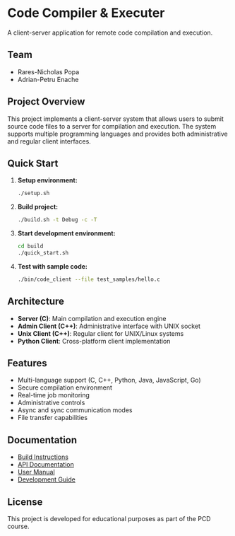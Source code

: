 # Code Compiler & Executer

A client-server application for remote code compilation and execution.

## Team
- Rares-Nicholas Popa
- Adrian-Petru Enache

## Project Overview

This project implements a client-server system that allows users to submit source code files to a server for compilation and execution. The system supports multiple programming languages and provides both administrative and regular client interfaces.

## Quick Start

1. **Setup environment:**
   ```bash
   ./setup.sh
   ```

2. **Build project:**
   ```bash
   ./build.sh -t Debug -c -T
   ```

3. **Start development environment:**
   ```bash
   cd build
   ./quick_start.sh
   ```

4. **Test with sample code:**
   ```bash
   ./bin/code_client --file test_samples/hello.c
   ```

## Architecture

- **Server (C)**: Main compilation and execution engine
- **Admin Client (C++)**: Administrative interface with UNIX socket
- **Unix Client (C++)**: Regular client for UNIX/Linux systems  
- **Python Client**: Cross-platform client implementation

## Features

- Multi-language support (C, C++, Python, Java, JavaScript, Go)
- Secure compilation environment
- Real-time job monitoring
- Administrative controls
- Async and sync communication modes
- File transfer capabilities

## Documentation

- [Build Instructions](docs/BUILD.md)
- [API Documentation](docs/API.md)
- [User Manual](docs/USER_MANUAL.md)
- [Development Guide](docs/DEVELOPMENT.md)

## License

This project is developed for educational purposes as part of the PCD course.
